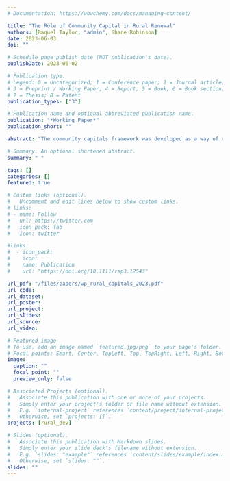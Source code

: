 ```yaml
---
# Documentation: https://wowchemy.com/docs/managing-content/

title: "The Role of Community Capital in Rural Renewal"
authors: [Raquel Taylor, "admin", Shane Robinson]
date: 2023-06-03
doi: ""

# Schedule page publish date (NOT publication's date).
publishDate: 2023-06-02

# Publication type.
# Legend: 0 = Uncategorized; 1 = Conference paper; 2 = Journal article;
# 3 = Preprint / Working Paper; 4 = Report; 5 = Book; 6 = Book section;
# 7 = Thesis; 8 = Patent
publication_types: ["3"]

# Publication name and optional abbreviated publication name.
publication: "*Working Paper*"
publication_short: ""

abstract: "The community capitals framework was developed as a way of evaluating community development efforts by taking stock of existing assets and examining how various types of capital are invested within a community. For rural communities with narrow prospects for dramatic, high-dollar development opportunities, the framework provides a promising alternative strategy, allowing communities to focus instead on the smaller, incremental approaches that can slow down economic decline and potentially lead toward sustainable renewal. In this paper, we use a wide assortment of publicly available data sources to quantify each type of capital across a study area of 1,442 counties in 17 states. We then employ a set of OLS regression models to estimate the relationship between community capital levels and county job creation rates from 2010 to 2019. Our results highlight a number of findings with implications for how rural counties may adjust their approach toward community development."

# Summary. An optional shortened abstract.
summary: " "

tags: []
categories: []
featured: true

# Custom links (optional).
#   Uncomment and edit lines below to show custom links.
# links:
# - name: Follow
#   url: https://twitter.com
#   icon_pack: fab
#   icon: twitter

#links:
#  - icon_pack:
#    icon:
#    name: Publication
#    url: "https://doi.org/10.1111/rsp3.12543"

url_pdf: "/files/papers/wp_rural_capitals_2023.pdf"
url_code:
url_dataset:
url_poster:
url_project:
url_slides:
url_source:
url_video:

# Featured image
# To use, add an image named `featured.jpg/png` to your page's folder.
# Focal points: Smart, Center, TopLeft, Top, TopRight, Left, Right, BottomLeft, Bottom, BottomRight.
image:
  caption: ""
  focal_point: ""
  preview_only: false

# Associated Projects (optional).
#   Associate this publication with one or more of your projects.
#   Simply enter your project's folder or file name without extension.
#   E.g. `internal-project` references `content/project/internal-project/index.md`.
#   Otherwise, set `projects: []`.
projects: [rural_dev]

# Slides (optional).
#   Associate this publication with Markdown slides.
#   Simply enter your slide deck's filename without extension.
#   E.g. `slides: "example"` references `content/slides/example/index.md`.
#   Otherwise, set `slides: ""`.
slides: ""
---
```

